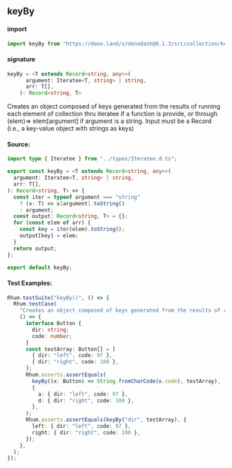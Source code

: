## keyBy

#### import

```typescript
import keyBy from "https://deno.land/x/denodash@0.1.3/src/collection/keyBy.ts";
```

#### signature

```typescript
keyBy = <T extends Record<string, any>>(
      argument: Iteratee<T, string> | string,
      arr: T[],
    ): Record<string, T>
```

Creates an object composed of keys generated from the results of running each
element of collection thru iteratee if a function is provide, or through
(elem)=> elem[argument] if argument is a string. Input must be a Record (i.e., a
key-value object with strings as keys)

#### Source:

```typescript
import type { Iteratee } from "../types/Iteratee.d.ts";

export const keyBy = <T extends Record<string, any>>(
  argument: Iteratee<T, string> | string,
  arr: T[],
): Record<string, T> => {
  const iter = typeof argument === "string"
    ? (x: T) => x[argument].toString()
    : argument;
  const output: Record<string, T> = {};
  for (const elem of arr) {
    const key = iter(elem).toString();
    output[key] = elem;
  }
  return output;
};

export default keyBy;
```

#### Test Examples:

```typescript
Rhum.testSuite("keyBy()", () => {
  Rhum.testCase(
    "Creates an object composed of keys generated from the results of running each element of collection thru iteratee.",
    () => {
      interface Button {
        dir: string;
        code: number;
      }
      const testArray: Button[] = [
        { dir: "left", code: 97 },
        { dir: "right", code: 100 },
      ];
      Rhum.asserts.assertEquals(
        keyBy((x: Button) => String.fromCharCode(x.code), testArray),
        {
          a: { dir: "left", code: 97 },
          d: { dir: "right", code: 100 },
        },
      );
      Rhum.asserts.assertEquals(keyBy("dir", testArray), {
        left: { dir: "left", code: 97 },
        right: { dir: "right", code: 100 },
      });
    },
  );
});
```

